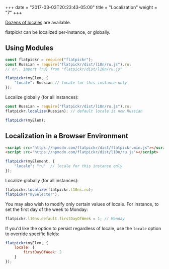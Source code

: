 +++
date = "2017-03-03T20:23:43-05:00"
title = "Localization"
weight = "7"
+++

[Dozens of locales](https://github.com/chmln/flatpickr/tree/master/src/l10n) are available.

flatpickr can be localized per-instance, or globally.


## Using Modules

```js
const flatpickr = require("flatpickr");
const Russian = require("flatpickr/dist/l10n/ru.js").ru;
// or.. import {ru} from "flatpickr/dist/l10n/ru.js"

flatpickr(myElem, {
    "locale": Russian // locale for this instance only
});
```

Localize globally (for all instances):

```js
const Russian = require("flatpickr/dist/l10n/ru.js").ru;
flatpickr.localize(Russian); // default locale is now Russian

flatpickr(myElem);
```


## Localization in a Browser Environment

```html
<script src="https://npmcdn.com/flatpickr/dist/flatpickr.min.js"></script>
<script src="https://npmcdn.com/flatpickr/dist/l10n/ru.js"></script>
```

```js
flatpickr(myElement, {
    "locale": "ru"  // locale for this instance only
});
```

Localize globally (for all instances):

```js
flatpickr.localize(flatpickr.l10ns.ru);
flatpickr("mySelector");
```




You may also wish to modify only certain values of locale.
For instance, to set the first day of the week to Monday:

```js
flatpickr.l10ns.default.firstDayOfWeek = 1; // Monday
```

If you'd like the option to persist regardless of locale, use the `locale` option to override specific fields:

```js
flatpickr(myElem, {
    locale: {
        firstDayOfWeek: 2
    }
});
```
